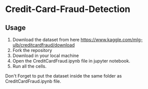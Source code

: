 # Credit-Card-Fraud-Detection

## Usage
1. Download the dataset from here https://www.kaggle.com/mlg-ulb/creditcardfraud/download
2. Fork the repository
3. Download in your local machine
4. Open the CreditCardFraud.ipynb file in jupyter notebook.
5. Run all the cells.

Don't Forget to put the dataset inside the same folder as CreditCardFraud.ipynb file.
